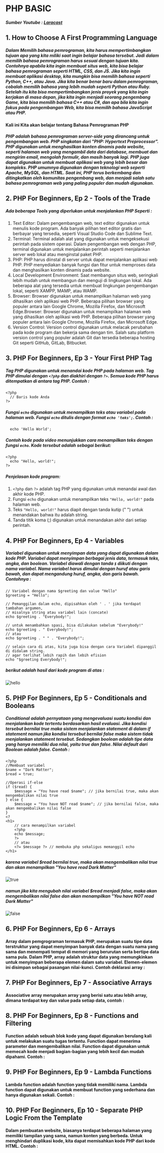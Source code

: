 # PHP BASIC
##### Sumber Youtube : [Laracast](https://www.youtube.com/playlist?list=PL3VM-unCzF8ipG50KDjnzhugceoSG3RTC)

## 1. How to Choose A First Programming Language
##### Dalam Memilih bahasa pemrograman, kita harus mempertimbangkan tujuan apa yang kita miliki saat ingin belajar bahasa tersebut. Jadi dalam memilih bahasa pemrograman harus sesuai dengan tujuan kita. Contohnya apabila kita ingin membuat situs web, kita bisa belajar bahasa pemrograman seperti HTML, CSS, dan JS. Jika kita ingin membuat aplikasi desktop, kita mungkin bisa memilih bahasa seperti Python, C++, atau Java. Jika kita benar benar baru dalam pemrograman, cobalah memilih bahasa yang lebih mudah seperti Python atau Ruby. Setelah itu kita bisa mempertimbangkan jenis proyek yang kita ingin kerjakan di masa depan, jika kita ingin menjadi seorang pengembang Game, kita bisa memilih bahasa C++ atau C#, dan apa bila kita ingin fokus pada pengembangan Web, kita bisa memilih bahasa JavaScript atau PHP.
#### Kali ini Kita akan belajar tentang Bahasa Pemrograman PHP
##### PHP adalah bahasa pemrograman server-side yang dirancang untuk pengembangan web. PHP singkatan dari "PHP: Hypertext Preprocessor". PHP digunakan untuk menghasilkan konten dinamis pada website, seperti halaman web yang mengambil data dari database, membuat dan mengirim email, mengolah formulir, dan masih banyak lagi. PHP juga dapat digunakan untuk membuat aplikasi web yang lebih besar dan kompleks. PHP umumnya digunakan dengan teknologi web seperti Apache, MySQL, dan HTML. Saat ini, PHP terus berkembang dan ditingkatkan oleh komunitas pengembang web, dan menjadi salah satu bahasa pemrograman web yang paling populer dan mudah digunakan.

## 2. PHP For Beginners, Ep 2 - Tools of the Trade
##### Ada beberapa Tools yang diperlukan untuk menjalankan PHP Seperti :
1. Text Editor: Dalam pengembangan web, text editor digunakan untuk menulis kode program. Ada banyak pilihan text editor gratis dan berbayar yang tersedia, seperti Visual Studio Code dan Sublime Text.
2. Terminal: Terminal adalah alat yang digunakan untuk mengeksekusi perintah pada sistem operasi. Dalam pengembangan web dengan PHP, terminal digunakan untuk menjalankan perintah seperti menjalankan server web lokal atau menginstal paket PHP.
3. PHP: PHP harus diinstal di server untuk dapat menjalankan aplikasi web PHP. PHP menyediakan banyak fungsi dan fitur untuk memproses data dan menghasilkan konten dinamis pada website.
4. Local Development Environment: Saat membangun situs web, seringkali lebih mudah untuk membangun dan menguji di lingkungan lokal. Ada beberapa alat yang tersedia untuk membuat lingkungan pengembangan lokal, seperti XAMPP, MAMP, atau WAMP.
5. Browser: Browser digunakan untuk menampilkan halaman web yang dihasilkan oleh aplikasi web PHP. Beberapa pilihan browser yang populer antara lain Google Chrome, Mozilla Firefox, dan Microsoft Edge.Browser: Browser digunakan untuk menampilkan halaman web yang dihasilkan oleh aplikasi web PHP. Beberapa pilihan browser yang populer antara lain Google Chrome, Mozilla Firefox, dan Microsoft Edge.
6. Version Control: Version control digunakan untuk melacak perubahan pada kode program dan bekerja sama dengan tim. Salah satu platform version control yang populer adalah Git dan tersedia beberapa hosting Git seperti GitHub, GitLab, Bitbucket.

## 3. PHP For Beginners, Ep 3 - Your First PHP Tag
##### Tag PHP digunakan untuk menandai kode PHP pada halaman web. Tag PHP dimulai dengan ``<?php`` dan diakhiri dengan ``?>``. Semua kode PHP harus ditempatkan di antara tag PHP. Contoh :
```
<?php
  // Baris kode Anda
?>
```
##### Fungsi ``echo`` digunakan untuk menampilkan teks atau variabel pada halaman web. Fungsi ``echo`` ditulis dengan format ``echo 'teks';``. Contoh :
```
  echo 'Hello World';
```
##### Contoh kode pada video menunjukkan cara menampilkan teks dengan fungsi ``echo``. Kode tersebut adalah sebagai berikut:
```
<?php
  echo "Hello, world!";
?>
```
##### Penjelasan kode program:
1. ``<?php`` dan ``?>`` adalah tag PHP yang digunakan untuk menandai awal dan akhir kode PHP.
2. Fungsi ``echo`` digunakan untuk menampilkan teks ``"Hello, world!"`` pada halaman web.
3. Teks ``"Hello, world!"`` harus diapit dengan tanda kutip (" ") untuk menandakan bahwa itu adalah string.
4. Tanda titik koma (;) digunakan untuk menandakan akhir dari setiap perintah.

## 4. PHP For Beginners, Ep 4 - Variables
##### Variabel digunakan untuk menyimpan data yang dapat digunakan dalam kode PHP. Variabel dapat menyimpan berbagai jenis data, termasuk teks, angka, dan boolean. Variabel diawali dengan tanda ``$`` diikuti dengan nama variabel. Nama variabel harus dimulai dengan huruf atau garis bawah, dan dapat mengandung huruf, angka, dan garis bawah. Contohnya :
```
// Variabel dengan nama $greeting dan value "Hello"
$greeting = "Hello";

// Pemanggilan dalam echo, dipisahkan oleh ' . ' jika terdapat tambahan argumen, 
// misalnya string atau variabel lain (concate)
echo $greeting . "Everybody!";

// untuk menambahkan spasi, bisa dilakukan sebelum "Everybody!"
echo $greeting . " Everybody!";
// atau
echo $greeting . " " . "Everybody!";

// selain cara di atas, kita juga bisa dengan cara Variabel dipanggil di didalam string. 
// agar terlihat lebih rapih dan lebih efision
echo "$greeting Everybody!";
```
##### berikut adalah hasil dari kode program di atas :
![hello](https://github.com/FaisAkbar/PHP/blob/main/img/hello.png)

## 5. PHP For Beginners, Ep 5 - Conditionals and Booleans
##### Conditional adalah pernyataan yang mengevaluasi suatu kondisi dan menjalankan kode tertentu berdasarkan hasil evaluasi. Jika kondisi tersebut bernilai *true* maka sistem menjalankan statement di dalam if statement namun jika kondisi tersebut bernilai *false* maka sistem tidak menjalankan statement tersebut. Sedangkan boolean adalah tipe data yang hanya memiliki dua nilai, yaitu *true* dan *false*. Nilai default dari Boolean adalah *false*. Contoh : 
```
<?php
//Membuat variabel
$name = "Dark Matter";
$read = true;

//Operasi if-else
if ($read) {
    $message = "You have read $name"; // jika bernilai true, maka akan mengembalikan nilai true
} else {
    $message = "You have NOT read $name"; // jika bernilai false, maka akan mengembalikan nilai false
}
<?
<h1>
    // cara menampilkan variabel
    <?php 
    echo $message;
    ?>
    // atau
    <?= $message ?> // membuka php sekaligus memanggil echo
</h1>
```
##### karena variabel $read bernilai true, maka akan mengembalikan nilai true dan akan menampilkan "You have read Dark Matter"
![true](https://github.com/FaisAkbar/PHP/blob/main/img/true.png)
##### namun jika kita mengubah nilai variabel $read menjadi false, maka akan mengembalikan nilai false dan akan menampilkan "You have NOT read Dark Matter"
![false](https://github.com/FaisAkbar/PHP/blob/main/img/false.png)

## 6. PHP For Beginners, Ep 6 - Arrays
#### Array dalam pemgrograman termasuk PHP, merupakan suatu tipe data terstruktur yang dapat menyimpan banyak data dengan suatu nama yang sama dan menempati tempat di memori yang berurutan serta bertipe data sama pula. Dalam PHP, array adalah struktur data yang memungkinkan untuk menyimpan beberapa elemen dalam satu variabel. Elemen-elemen ini disimpan sebagai pasangan nilai-kunci. Contoh deklarasi array :

## 7. PHP For Beginners, Ep 7 - Associative Arrays
#### Associative array merupakan array yang berisi satu atau lebih array, dimana terdapat key dan value pada setiap data, contoh :

## 8. PHP For Beginners, Ep 8 - Functions and Filtering
#### Function adalah sebuah blok kode yang dapat digunakan berulang kali untuk melakukan suatu tugas tertentu. Function dapat menerima parameter dan mengembalikan nilai. Function dapat digunakan untuk memecah kode menjadi bagian-bagian yang lebih kecil dan mudah dipahami. Contoh :

## 9. PHP For Beginners, Ep 9 - Lambda Functions
#### Lambda function adalah function yang tidak memiliki nama. Lambda function dapat digunakan untuk membuat function yang sederhana dan hanya digunakan sekali. Contoh :

## 10. PHP For Beginners, Ep 10 - Separate PHP Logic From the Template
#### Dalam pembuatan website, biasanya terdapat beberapa halaman yang memiliki tampilan yang sama, namun konten yang berbeda. Untuk menghindari duplikasi kode, kita dapat memisahkan kode PHP dari kode HTML. Contoh :